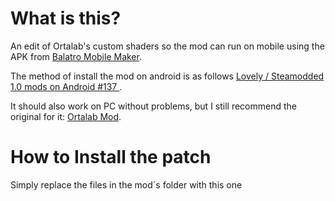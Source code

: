 # What is this?
An edit of Ortalab's custom shaders so the mod can run on mobile using the APK from [Balatro Mobile Maker](https://github.com/blake502/balatro-mobile-maker).

The method of install the mod on android is as follows [Lovely / Steamodded 1.0 mods on Android #137
](https://github.com/blake502/balatro-mobile-maker/issues/137).

It should also work on PC without problems, but I still recommend the original for it: [Ortalab Mod](https://github.com/Eremel/Ortalab).

# How to Install the patch

Simply replace the files in the mod´s folder with this one
